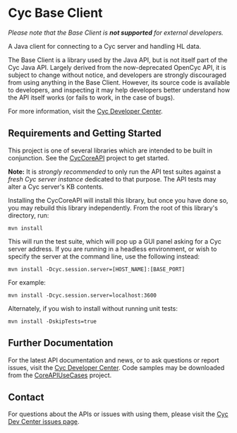 Cyc Base Client
===============

_Please note that the Base Client is **not supported** for external developers._

A Java client for connecting to a Cyc server and handling HL data.

The Base Client is a library used by the Java API, but is not itself part of the
Cyc Java API. Largely derived from the now-deprecated OpenCyc API, it is subject
to change without notice, and developers are strongly discouraged from using 
anything in the Base Client. However, its source code is available to 
developers, and inspecting it may help developers better understand how the API
itself works (or fails to work, in the case of bugs). 

For more information, visit the [Cyc Developer Center](http://dev.cyc.com/).

Requirements and Getting Started
--------------------------------

This project is one of several libraries which are intended to be built in 
conjunction. See the [CycCoreAPI](https://github.com/cycorp/CycCoreAPI) project 
to get started.

**Note:** It is _strongly recommended_ to only run the API test suites against a 
_fresh Cyc server instance_ dedicated to that purpose. The API tests may alter
a Cyc server's KB contents.

Installing the CycCoreAPI will install this library, but once you have done so,
you may rebuild this library independently. From the root of this library's
directory, run:

    mvn install

This will run the test suite, which will pop up a GUI panel asking for a Cyc 
server address. If you are running in a headless environment, or wish to 
specify the server at the command line, use the following instead:

    mvn install -Dcyc.session.server=[HOST_NAME]:[BASE_PORT]

For example:

    mvn install -Dcyc.session.server=localhost:3600

Alternately, if you wish to install without running unit tests:

    mvn install -DskipTests=true 

Further Documentation
---------------------

For the latest API documentation and news, or to ask questions or report issues,
visit the [Cyc Developer Center](http://dev.cyc.com/). Code samples may be
downloaded from the [CoreAPIUseCases](https://github.com/cycorp/CoreAPIUseCases)
project.

Contact
-------

For questions about the APIs or issues with using them, please visit the
[Cyc Dev Center issues page](http://dev.cyc.com/cyc-api/issues.html).